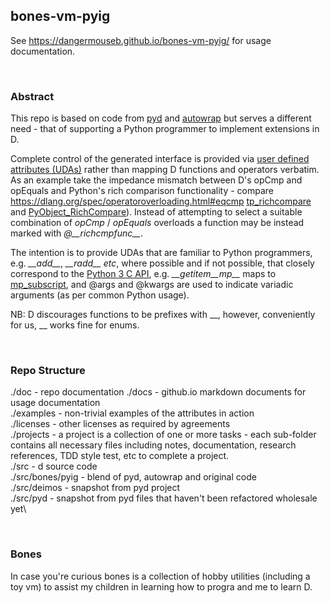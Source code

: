 ## bones-vm-pyig

See https://dangermouseb.github.io/bones-vm-pyig/ for usage documentation.

<br>

### Abstract

This repo is based on code from [pyd]() and [autowrap](https://github.com/symmetryinvestments/autowrap) but serves a different need - that of supporting 
a Python programmer to implement extensions in D.

Complete control of the generated interface is provided via [user defined attributes (UDAs)](https://tour.dlang.org/tour/en/gems/attributes) rather than 
mapping D functions and operators verbatim. As an example take the impedance mismatch between D's opCmp and opEquals and Python's rich comparison 
functionality - compare https://dlang.org/spec/operatoroverloading.html#eqcmp 
[tp_richcompare](https://docs.python.org/3/c-api/typeobj.html#c.PyTypeObject.tp_richcompare) and
[PyObject_RichCompare](https://docs.python.org/3/c-api/object.html#c.PyObject_RichCompare)). Instead of attempting to select a suitable combination 
of *opCmp* / *opEquals* overloads a function may be instead marked with *@\_\_richcmpfunc__*. 

The intention is to provide UDAs that are familiar to Python programmers, e.g. *\_\_add__*, *\_\_radd__ etc*, where possible and if not possible, that 
closely correspond to the [Python 3 C API](https://docs.python.org/3/c-api/), e.g. *\_\_getitem__mp__* maps to 
[mp_subscript](https://docs.python.org/3/c-api/typeobj.html#mapping-object-structures), and @args and @kwargs are used to indicate variadic 
arguments (as per common Python usage).

NB: D discourages functions to be prefixes with \_\_, however, conveniently for us, \_\_ works fine for enums.

<br>



### Repo Structure

./doc - repo documentation
./docs - github.io markdown documents for usage documentation\
./examples - non-trivial examples of the attributes in action\
./licenses - other licenses as required by agreements\
./projects - a project is a collection of one or more tasks - each sub-folder contains all necessary files including notes, documentation, 
  research references, TDD style test, etc to complete a project.\
./src - d source code\
./src/bones/pyig - blend of pyd, autowrap and original code\
./src/deimos - snapshot from pyd project\
./src/pyd - snapshot from pyd files that haven't been refactored wholesale yet\

<br>

### Bones

In case you're curious bones is a collection of hobby utilities (including a toy vm) to assist my children in learning how to progra and me to learn D.
